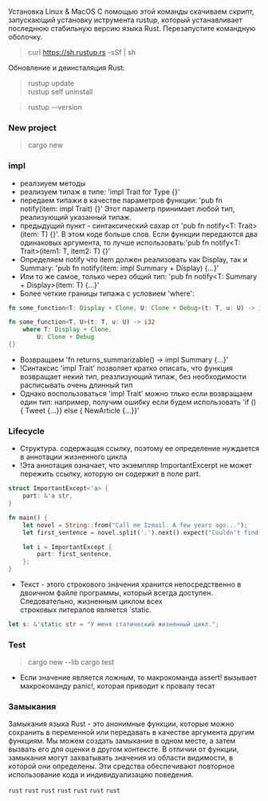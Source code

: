 Установка Linux & MacOS
С помощью этой команды скачиваем скрипт, запускающий установку иструмента rustup,
который устанавливает последнюю стабильную версию языка Rust.
Перезапустите командную оболочку.

>curl https://sh.rustup.rs -sSf | sh

Обновление и деинсталяция Rust:
> rustup update\
> rustup self uninstall

> rustup --version

### New project
> cargo new <name>

### impl
- реалзиуем методы
- реализуем типаж в типе: 'impl Trait for Type {}'
- передаем типажи в качестве параметров функции: 'pub fn notify(item: impl Trait) {}' Этот параметр принимает любой
тип, реализующий указанный типаж.
- предыдущий пункт - синтаксический сахар от 'pub fn notify<T: Trait>(item: T) {}'. В этом коде больше слов.
Если функции передаются два одинаковых аргумента, то лучше использовать:'pub fn notify<T: Trait>(item1: T, item2: T) {}'
- Определяем notify что item должен реализовать как Display, так и Summary: 'pub fn notify(item: impl Summary + Display) {...}'
- Или то же самое, только через общий тип: 'pub fn notify<T: Summary + Display>(item: T) {...}'
- Более четкие границы  типажа с условием 'where':
```rust
fn some_function<T: Display + Clone, U: Clone + Debug>(t: T, u: U) -> i32 {}

fn some_function<T, U>(t: T, u: U) -> i32
	where T: Display + Clone,
		U: Clone + Debug
{}
```
- Возвращаем 'fn returns_summarizable() -> impl Summary {...}'
- !Синтаксис 'impl Trait' позволяет кратко описать, что функция возвращает некий тип, реазлизующий типаж, без необходимости расписывать очень длинный тип
- Однако воспользоваться 'impl Trait' можно тлько если возвращаем один тип: например, получим ошибку если будем использовать 'if () { Tweet {...}} else { NewArticle {...}}'


### Lifecycle
- Структура. содержащая ссылку, поэтому ее определение нуждается в аннотации жизненного цикла
- !Эта аннотация означает, что экземпляр ImportantExcerpt не может пережить ссылку, которую он содержит в поле part.
```rust
struct ImportantExcept<'a> {
    part: &'a str,
}

fn main() {
    let novel = String::from("Call me Izmail. A few years ago...");
    let first_sentence = novel.split('.').next().expect("Couldn't find '.'");

    let i = ImportantExcept {
        part: first_sentence,
    };
}
```
- Текст - этого строкового значения хранится непосредственно в двоичном файле программы, который всегда доступен. Следовательно, жизненным циклом всех\
строковых литералов является `static.
```rust
let s: &'static str = "У меня статический жизненный цикл.";
```

### Test
> cargo new <name> --lib
> cargo test

- Если значение является ложным, то макрокоманда assert! вызывает макрокоманду panic!, которая приводит к провалу тесат


### Замыкания
Замыкания языка Rust - это анонимные функции, которые можно сохранить в переменной или передавать в качестве аргумента другим функциям.
Мы можем создать замыкание в одном месте, а затем вызвать его для оценки в другом контексте. В отличии от функции, замыкания могут захватывать значения
из области видимости, в которой они определены. Эти средства обеспечивают повторное использование кода и индивидуализацию поведения.



```rust```
```rust```
```rust```
```rust```
```rust```
```rust```
```rust```
